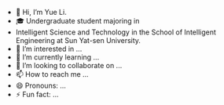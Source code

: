 - 👋 Hi, I’m Yue Li.
- :mortar_board:  Undergraduate student majoring in
- Intelligent Science and Technology in the School of Intelligent Engineering at Sun Yat-sen University.
- 👀 I’m interested in ...
- 🌱 I’m currently learning ...
- 💞️ I’m looking to collaborate on ...
- 📫 How to reach me ...
- 😄 Pronouns: ...
- ⚡ Fun fact: ...

<!---
ly245422/ly245422 is a ✨ special ✨ repository because its `README.md` (this file) appears on your GitHub profile.
You can click the Preview link to take a look at your changes.
--->
